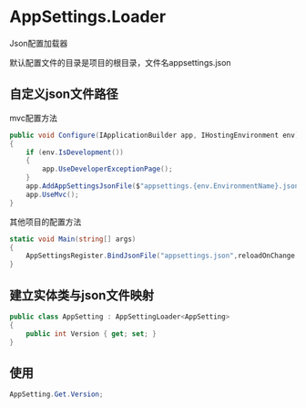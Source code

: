 # AppSettings.Loader
Json配置加载器

默认配置文件的目录是项目的根目录，文件名appsettings.json

## 自定义json文件路径

mvc配置方法
```csharp
public void Configure(IApplicationBuilder app, IHostingEnvironment env)
{
	if (env.IsDevelopment())
	{
		app.UseDeveloperExceptionPage();
	}
	app.AddAppSettingsJsonFile($"appsettings.{env.EnvironmentName}.json",reloadOnChange:true);
	app.UseMvc();
}
```

其他项目的配置方法
```csharp
static void Main(string[] args)
{
	AppSettingsRegister.BindJsonFile("appsettings.json",reloadOnChange:true);
}
```

## 建立实体类与json文件映射
```csharp
public class AppSetting : AppSettingLoader<AppSetting>
{
	public int Version { get; set; }
}
```
## 使用
```csharp
AppSetting.Get.Version;
```

